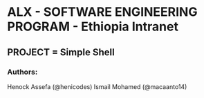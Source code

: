 # ALX - SOFTWARE ENGINEERING PROGRAM - Ethiopia Intranet
## PROJECT = Simple Shell
### Authors: 
Henock Assefa (@henicodes)
Ismail Mohamed (@macaanto14)
# 	
